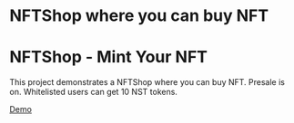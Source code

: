 # NFTShop where you can buy NFT
# NFTShop - Mint Your NFT

This project demonstrates a NFTShop where you can buy NFT. Presale is on. Whitelisted users can get 10 NST tokens.

[Demo](https://whitelist-nft-dapp-phi.vercel.app/)

